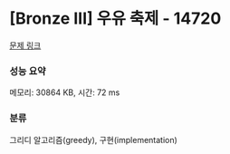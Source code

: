 # [Bronze III] 우유 축제 - 14720 

[문제 링크](https://www.acmicpc.net/problem/14720) 

### 성능 요약

메모리: 30864 KB, 시간: 72 ms

### 분류

그리디 알고리즘(greedy), 구현(implementation)

